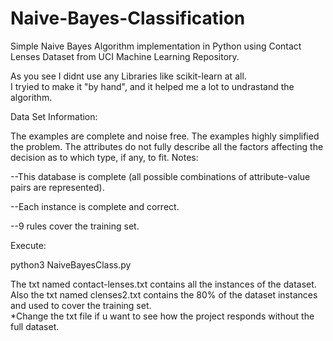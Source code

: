 # Naive-Bayes-Classification
Simple Naive Bayes Algorithm implementation in Python using Contact Lenses Dataset from UCI Machine Learning Repository.

As you see I didnt use any Libraries like scikit-learn at all. <br>
I tryied to make it "by hand", and it helped me a lot to undrastand the algorithm.

Data Set Information:

The examples are complete and noise free. The examples highly simplified the problem. The attributes do not fully describe all the factors affecting the decision as to which type, if any, to fit.
Notes:

--This database is complete (all possible combinations of attribute-value pairs are represented).

--Each instance is complete and correct.

--9 rules cover the training set.

Execute:

python3 NaiveBayesClass.py

The txt named contact-lenses.txt contains all the instances of the dataset. <br>
Also the txt named clenses2.txt contains the 80% of the dataset instances and used to cover the training set. <br>
*Change the txt file if u want to see how the project responds without the full dataset.
